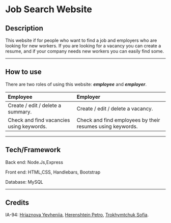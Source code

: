 # Job Search Website
## Description
This website if for people who want to find a job and employers who are 
looking for new workers. If you are looking for a vacancy you can create a 
resume, and if your company needs new workers you can easily find 
some.
***
## How to use
There are two roles of using this website: **_employee_** and **_employer_**.

| Employee | Employer | 
|:----------------|:---------|
| Create / edit / delete a summary. | Create / edit / delete a vacancy. |
| Check and find vacancies using keywords. | Check and find employees by their resumes using keywords. |
***

## Tech/Framework
Back end: Node.Js,Express

Front end: HTML,CSS, Handlebars, Bootstrap

Database: MySQL
***

## Credits
IA-94:
[Hriaznova Yevheniia](https://github.com/Udjiniia), 
[Herenshtein Petro](https://github.com/Pierre-4),
[Trokhymtchuk Sofia](https://github.com/SoniaTrchk).


 
